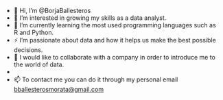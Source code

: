 - 👋 Hi, I’m @BorjaBallesteros
- 👀 I’m interested in growing my skills as a data analyst.
- 🌱 I’m currently learning the most used programming languages such as R and Python.
- ⚡ I’m passionate about data and how it helps us make the best possible decisions.
- 💞️ I would like to collaborate with a company in order to introduce me to the world of data.
- 
- 📫 To contact me you can do it through my personal email bballesterosmorata@gmail.com
